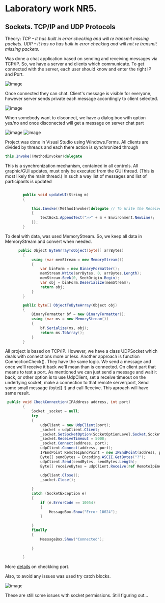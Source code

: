 # Laboratory work NR5.

## Sockets. TCP/IP and UDP Protocols
Theory: *TCP –  It has built in error checking and will re transmit missing packets. 
UDP – It has no has built in error checking and will not re transmit missing packets.*

Was done a chat application based on sending and receiving messages via TCP/IP. So, we have a server and clients which communicate.
To get connected with the server, each user should know and enter the right IP and Port. 

![image](https://user-images.githubusercontent.com/24621285/56871171-9bfd1e80-6a22-11e9-9a7c-6b5ac408f23a.png)

Once connected they can chat. Client's message is visible for everyone, however server sends private each message accordingly to client selected.

![image](https://user-images.githubusercontent.com/24621285/56871310-a28c9580-6a24-11e9-946f-b704f5395107.png)

When somebody want to disconect, we have a dialog box with option yes/no and once disconected will get a message on server chat part

![image](https://user-images.githubusercontent.com/24621285/56871380-745b8580-6a25-11e9-93cc-8e38d98e9ade.png)
![image](https://user-images.githubusercontent.com/24621285/56871390-abca3200-6a25-11e9-8dc1-dcdc5857b591.png)

Project was done in Visual Studio using Windows.Forms.
All clients are divided by threads and each there action is synchronized through
```c#
this.Invoke((MethodInvoker)delegate
```
This is a synchronization mechanism, contained in all controls. All graphic/GUI updates, must only be executed from the GUI thread. (This is most likely the main thread.)
In such a way list of messages and list of participants is updated

```c#

        public void updateUI(String m)
        {
       
            this.Invoke((MethodInvoker)delegate // To Write the Received data
            {
                textBox1.AppendText(">>" + m + Environment.NewLine);
            });
        }
```
To deal with data, was used MemoryStream. So, we keep all data in MemoryStream and convert when needed.

```c#
      public Object ByteArrayToObject(byte[] arrBytes)
        {
            using (var memStream = new MemoryStream())
            {
                var binForm = new BinaryFormatter();
                memStream.Write(arrBytes, 0, arrBytes.Length);
                memStream.Seek(0, SeekOrigin.Begin);
                var obj = binForm.Deserialize(memStream);
                return obj;
            }
        }

        public byte[] ObjectToByteArray(Object obj)
        {
            BinaryFormatter bf = new BinaryFormatter();
            using (var ms = new MemoryStream())
            {
                bf.Serialize(ms, obj);
                return ms.ToArray();
            }
        }

```

All project is based on TCP/IP. However, we have a class UDPSocket which deals with connections more or less.
Another approach is function ConnectionCheck(). They have the same logic.
We send a message and once we'll receive it back we'll mean than is connected.
On client part that means to test a port. As mentioned we can just send a message and wait it back,
or other option is to use UdpClient, set a receive timeout on the underlying socket, make a connection to that remote server/port, Send some small message (byte[] !) and call Receive.
This aproach will have same result.

```c#
 public void CheckConnection(IPAddress address, int port)
        {
            Socket _socket = null;
            try
            {
                udpClient = new UdpClient(port);
                _socket = udpClient.Client;
                _socket.SetSocketOption(SocketOptionLevel.Socket,SocketOptionName.Broadcast, 1);
                _socket.ReceiveTimeout = 5000;
                _socket.Connect(address, port);
                udpClient.Connect(address, port);
                IPEndPoint RemoteIpEndPoint = new IPEndPoint(address, port);
                Byte[] sendBytes = Encoding.ASCII.GetBytes("?");
                udpClient.Send(sendBytes, sendBytes.Length);
                Byte[] receiveBytes = udpClient.Receive(ref RemoteIpEndPoint);
              
                udpClient.Close();
                _socket.Close();

            }
            catch (SocketException e)
            {
                if (e.ErrorCode == 10054)
                {
                    MessageBox.Show("Error 10024");
                }
               
            }
            finally
            {
                MessageBox.Show("Connected");
               
            }

        }
```
More [details](https://stackoverflow.com/questions/9265669/how-to-test-a-remote-udp-port) on checkking port.

Also, to avoid any issues was used try catch blocks.

![image](https://user-images.githubusercontent.com/24621285/56890799-2e350f00-6a83-11e9-8255-e42548ff4548.png)

These are still some issues with socket permissions.
Still figuring out...

